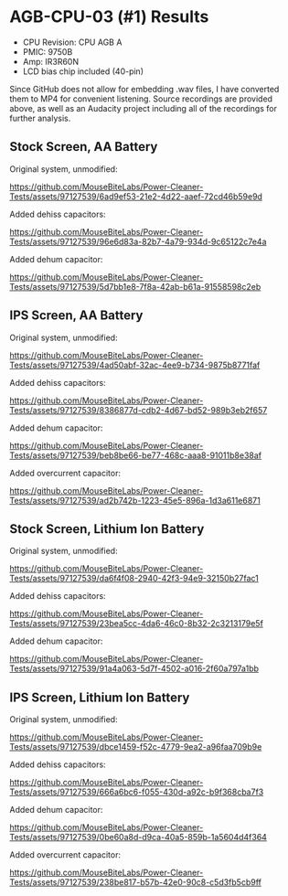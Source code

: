# AGB-CPU-03 (#1) Results

- CPU Revision: CPU AGB A
- PMIC: 9750B
- Amp: IR3R60N
- LCD bias chip included (40-pin)

Since GitHub does not allow for embedding .wav files, I have converted them to MP4 for convenient listening. Source recordings are provided above, as well as an Audacity project including all of the recordings for further analysis.

## Stock Screen, AA Battery

Original system, unmodified: 

https://github.com/MouseBiteLabs/Power-Cleaner-Tests/assets/97127539/6ad9ef53-21e2-4d22-aaef-72cd46b59e9d

Added dehiss capacitors:

https://github.com/MouseBiteLabs/Power-Cleaner-Tests/assets/97127539/96e6d83a-82b7-4a79-934d-9c65122c7e4a

Added dehum capacitor:

https://github.com/MouseBiteLabs/Power-Cleaner-Tests/assets/97127539/5d7bb1e8-7f8a-42ab-b61a-91558598c2eb

## IPS Screen, AA Battery

Original system, unmodified:

https://github.com/MouseBiteLabs/Power-Cleaner-Tests/assets/97127539/4ad50abf-32ac-4ee9-b734-9875b8771faf

Added dehiss capacitors:

https://github.com/MouseBiteLabs/Power-Cleaner-Tests/assets/97127539/8386877d-cdb2-4d67-bd52-989b3eb2f657

Added dehum capacitor:

https://github.com/MouseBiteLabs/Power-Cleaner-Tests/assets/97127539/beb8be66-be77-468c-aaa8-91011b8e38af

Added overcurrent capacitor:

https://github.com/MouseBiteLabs/Power-Cleaner-Tests/assets/97127539/ad2b742b-1223-45e5-896a-1d3a611e6871

## Stock Screen, Lithium Ion Battery

Original system, unmodified:

https://github.com/MouseBiteLabs/Power-Cleaner-Tests/assets/97127539/da6f4f08-2940-42f3-94e9-32150b27fac1

Added dehiss capacitors:

https://github.com/MouseBiteLabs/Power-Cleaner-Tests/assets/97127539/23bea5cc-4da6-46c0-8b32-2c3213179e5f

Added dehum capacitor:

https://github.com/MouseBiteLabs/Power-Cleaner-Tests/assets/97127539/91a4a063-5d7f-4502-a016-2f60a797a1bb

## IPS Screen, Lithium Ion Battery

Original system, unmodified:

https://github.com/MouseBiteLabs/Power-Cleaner-Tests/assets/97127539/dbce1459-f52c-4779-9ea2-a96faa709b9e

Added dehiss capacitors:

https://github.com/MouseBiteLabs/Power-Cleaner-Tests/assets/97127539/666a6bc6-f055-430d-a92c-b9f368cba7f3

Added dehum capacitor:

https://github.com/MouseBiteLabs/Power-Cleaner-Tests/assets/97127539/0be60a8d-d9ca-40a5-859b-1a5604d4f364

Added overcurrent capacitor:

https://github.com/MouseBiteLabs/Power-Cleaner-Tests/assets/97127539/238be817-b57b-42e0-90c8-c5d3fb5cb9ff

